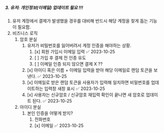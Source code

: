 ##### 3. 유저: 개인정보(이메일) 업데이트 필요 !!!
1. 유저 계정에서 결제가 발생했을 경우를 대비해 반드시 해당 계정을 찾게 돕는 기능이 필요함.
2. 비즈니스 로직
	1. 암호 분실
		1. 유저가 비밀번호를 잃어버려서 계정 인증을 해야하는 상황.
			1. [x] 회원 가입시 이메일 입력 ✅ 2023-10-25
			2. [ ] 가입 후 결제 전 인증 유도
			3. [ ] 이메일 인증 되지 않으면 결제 X ??
		2. [x] 아이디 혹은 이름 + 이메일 입력을 받아 해당 이메일로 랜덤 토큰을 보낸다. ✅ 2023-10-25
		3. [x] 이메일로 받은 랜덤 토큰을 사용자가 입력해 일치하면 비밀번호를 업데이트하는 입력창 새창 표시 ✅ 2023-10-25
		4. [x] 사용자는 신규암호 / 신규암호 재입력 확인이 끝나면 새 암호로 업데이트 된다. ✅ 2023-10-25
	2. 아이디 분실
		1. 본인 인증을 어떻게 받지?
			1. 전화번호
			2. [x] 이메일 ✅ 2023-10-25